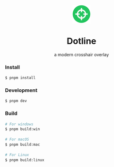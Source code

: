 <div align="center">
<img src="./resources/dotline.png" width="60" height="60" />

<h1>Dotline</h1>

<p>a modern crosshair overlay</p>

</div>

### Install

```bash
$ pnpm install
```

### Development

```bash
$ pnpm dev
```

### Build

```bash
# For windows
$ pnpm build:win

# For macOS
$ pnpm build:mac

# For Linux
$ pnpm build:linux
```
